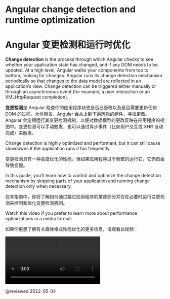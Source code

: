 # Angular change detection and runtime optimization

# Angular 变更检测和运行时优化

**Change detection** is the process through which Angular checks to see whether your application state has changed, and if any DOM needs to be updated. At a high level, Angular walks your components from top to bottom, looking for changes. Angular runs its change detection mechanism periodically so that changes to the data model are reflected in an application’s view. Change detection can be triggered either manually or through an asynchronous event \(for example, a user interaction or an XMLHttpRequest completion\).

**变更检测**是 Angular 检查你的应用程序状态是否已更改以及是否需要更新任何 DOM 的过程。大体而言，Angular 会从上到下遍历你的组件，寻找更改。Angular 会定期运行其变更检测机制，以便对数据模型的更改反映在应用程序的视图中。变更检测可以手动触发，也可以通过异步事件（比如用户交互或 XHR 自动完成）来触发。

Change detection is highly optimized and performant, but it can still cause slowdowns if the application runs it too frequently.

变更检测具有一种高度优化的性能，但如果应用程序过于频繁的运行它，它仍然会导致变慢。

In this guide, you’ll learn how to control and optimize the change detection mechanism by skipping parts of your application and running change detection only when necessary.

在本指南中，你将了解如何通过跳过应用程序的某些部分并仅在必要时运行变更检测来控制和优化变更检测机制。

Watch this video if you prefer to learn more about performance optimizations in a media format:

如果你更想了解有关媒体格式性能优化的更多信息，请观看此视频：

<div class="video-container">
  <video controls>
    <source src="assets/videos/4 Runtime Performance Optimizations-f8sA-i6gkGQ.webm" type="video/webm">
    <source src="assets/videos/4 Runtime Performance Optimizations-f8sA-i6gkGQ.mp4" type="video/mp4">
    <track src="assets/videos/4 Runtime Performance Optimizations-f8sA-i6gkGQ.en.vtt" label="English" kind="subtitles" srclang="en">
    <track src="assets/videos/4 Runtime Performance Optimizations-f8sA-i6gkGQ.cn.vtt" label="简体中文" kind="subtitles" srclang="zh-CN">
    <track src="assets/videos/4 Runtime Performance Optimizations-f8sA-i6gkGQ.tw.vtt" label="正體中文" kind="subtitles" srclang="zh-TW">
    <p>注意：本视频不支持 IE 浏览器</p>
  </video>
</div>

@reviewed 2022-05-04
